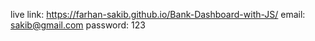 live link: https://farhan-sakib.github.io/Bank-Dashboard-with-JS/
email: sakib@gmail.com
password: 123

